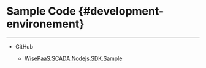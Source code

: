 # Sample Code {#development-environement}

---

* GitHub

  * [WisePaaS.SCADA.Nodejs.SDK.Sample](https://github.com/advwacloud/WISEPaaS.SCADA.Nodejs.SDK.Sample)



